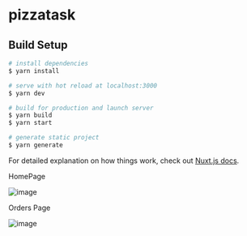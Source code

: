 # pizzatask

## Build Setup

```bash
# install dependencies
$ yarn install

# serve with hot reload at localhost:3000
$ yarn dev

# build for production and launch server
$ yarn build
$ yarn start

# generate static project
$ yarn generate
```

For detailed explanation on how things work, check out [Nuxt.js docs](https://nuxtjs.org).

HomePage

![image](https://user-images.githubusercontent.com/59010134/95166407-7b1a2a80-07cb-11eb-80df-9e5e4252c3fc.png)


Orders Page

![image](https://user-images.githubusercontent.com/59010134/95166569-bfa5c600-07cb-11eb-91f4-1b83a8020f21.png)
